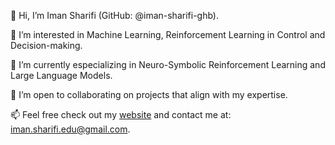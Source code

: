 👋 Hi, I’m Iman Sharifi (GitHub: @iman-sharifi-ghb).

👀 I’m interested in Machine Learning, Reinforcement Learning in Control and Decision-making.

🌱 I’m currently especializing in Neuro-Symbolic Reinforcement Learning and Large Language Models.

💞️ I’m open to collaborating on projects that align with my expertise.

📫 Feel free check out my [website](https://iman-sharifi-ghb.github.io/) and contact me at: iman.sharifi.edu@gmail.com.

<!---
98210184/98210184 is a ✨ special ✨ repository because its `README.md` (this file) appears on your GitHub profile.
You can click the Preview link to take a look at your changes.
--->
